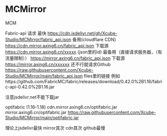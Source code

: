 # MCMirror
MCM

Fabric-api 请求 
最快 https://cdn.jsdelivr.net/gh/Xcube-Studio/MCMirror/fabric_api.json 
备用(cloudflare CDN) https://cdn.mirror.axing6.cn/fabric_api.json
下载源 https://cdn.mirror.axing6.cn/xxxxx (json里的id)
最备用（直接请求服务器，（有流量限制）） https://mirror.axing6.cn/fabric_api.json
下载源 https://mirror.axing6.cn/xxxxxx
还不行就请求Github https://raw.githubusercontent.com/Xcube-Studio/MCMirror/main/fabric_api.json
flies里的链接  例如https://github.com/FabricMC/fabric/releases/download/0.42.0%2B1.16/fabric-api-0.42.0%2B1.16.jar

注意jsdelivr.net不能下载jar

optifabric (1.16-1.18)
cdn.mirror.axing6.cn/optifabric.jar
mirror.axing6.cn/optifabric.jar
https://raw.githubusercontent.com/Xcube-Studio/MCMirror/main/optifabric.jar

理论上jsdelivr最快 mirror其次 cdn其次  github最慢

